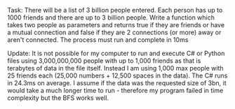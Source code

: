Task:
There will be a list of 3 billion people entered. Each person has up to 1000 friends and there are up to 3 billion people. 
Write a function which takes two people as parameters and returns true if they are friends or have a mutual connection and false if they are 2 connections (or more) away or aren't connected.
The process must run and complete in 10ms

Update:
It is not possible for my computer to run and execute C# or Python files using 3,000,000,000 people with up to 1,000 friends as that is terabytes of data in the file itself. Instead I am using 1,000 max people with 25 friends each (25,000 numbers + 12,500 spaces in the data). The C# runs in 24.3ms on average. I assume if the data was the requested size of 3bn, it would take a much longer time to run - therefore my program failed in time complexity but the BFS works well.
